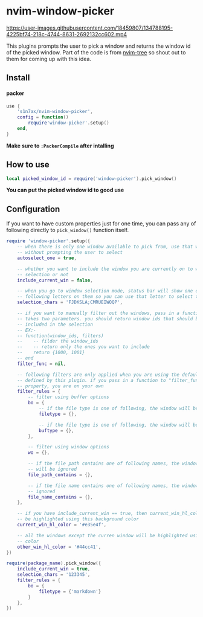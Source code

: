 # nvim-window-picker

https://user-images.githubusercontent.com/18459807/134788195-4225bf74-218c-4744-8631-2692132cc602.mp4

This plugins prompts the user to pick a window and returns the window id of the picked window.
Part of the code is from [nvim-tree](https://github.com/kyazdani42/nvim-tree.lua) so shout out to
them for coming up with this idea.

## Install

#### packer

```lua
use {
    's1n7ax/nvim-window-picker',
    config = function()
        require'window-picker'.setup()
    end,
}
```

**Make sure to `:PackerCompile` after intalling**

## How to use

```lua
local picked_window_id = require('window-picker').pick_window()
```

**You can put the picked window id to good use**

## Configuration

If you want to have custom properties just for one time, you can pass any of
following directly to `pick_window()` function itself.

```lua
require 'window-picker'.setup({
    -- when there is only one window available to pick from, use that window
    -- without prompting the user to select
    autoselect_one = true,

    -- whether you want to include the window you are currently on to window
    -- selection or not
    include_current_win = false,

    -- when you go to window selection mode, status bar will show one of
    -- following letters on them so you can use that letter to select the window
    selection_chars = 'FJDKSLA;CMRUEIWOQP',

    -- if you want to manually filter out the windows, pass in a function that
    -- takes two parameters. you should return window ids that should be
    -- included in the selection
    -- EX:-
    -- function(window_ids, filters)
    --    -- filder the window_ids
    --    -- return only the ones you want to include
    --    return {1000, 1001}
    -- end
    filter_func = nil,

    -- following filters are only applied when you are using the default filter
    -- defined by this plugin. if you pass in a function to "filter_func"
    -- property, you are on your own
    filter_rules = {
        -- filter using buffer options
        bo = {
            -- if the file type is one of following, the window will be ignored
            filetype = {},

            -- if the file type is one of following, the window will be ignored
            buftype = {},
        },

        -- filter using window options
        wo = {},

        -- if the file path contains one of following names, the window
        -- will be ignored
        file_path_contains = {},

        -- if the file name contains one of following names, the window will be
        -- ignored
        file_name_contains = {},
    },

    -- if you have include_current_win == true, then current_win_hl_color will
    -- be highlighted using this background color
    current_win_hl_color = '#e35e4f',

    -- all the windows except the curren window will be highlighted using this
    -- color
    other_win_hl_color = '#44cc41',
})
```

```lua
require(package_name).pick_window({
    include_current_win = true,
    selection_chars = '123345',
    filter_rules = {
        bo = {
            filetype = {'markdown'}
        }
    },
})
```
